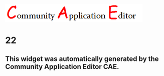 ![CAE](https://github.com/GHProjectsTest/CAE-Deployment-Temp/blob/gh-pages/frontendComponent-22/img/logo.png)  

22
===================


This widget was automatically generated by the Community Application Editor CAE.  
---------------
